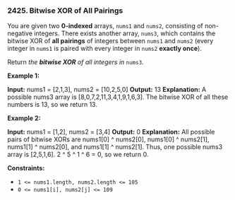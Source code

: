 ### 2425\. Bitwise XOR of All Pairings

You are given two **0-indexed** arrays, `nums1` and `nums2`, consisting of non-negative integers. There exists another array, `nums3`, which contains the bitwise XOR of **all pairings** of integers between `nums1` and `nums2` (every integer in `nums1` is paired with every integer in `nums2` **exactly once**).

Return _the **bitwise XOR** of all integers in_ `nums3`.

**Example 1:**

**Input:** nums1 = \[2,1,3\], nums2 = \[10,2,5,0\]
**Output:** 13
**Explanation:**
A possible nums3 array is \[8,0,7,2,11,3,4,1,9,1,6,3\].
The bitwise XOR of all these numbers is 13, so we return 13.

**Example 2:**

**Input:** nums1 = \[1,2\], nums2 = \[3,4\]
**Output:** 0
**Explanation:**
All possible pairs of bitwise XORs are nums1\[0\] ^ nums2\[0\], nums1\[0\] ^ nums2\[1\], nums1\[1\] ^ nums2\[0\],
and nums1\[1\] ^ nums2\[1\].
Thus, one possible nums3 array is \[2,5,1,6\].
2 ^ 5 ^ 1 ^ 6 = 0, so we return 0.

**Constraints:**

*   `1 <= nums1.length, nums2.length <= 105`
*   `0 <= nums1[i], nums2[j] <= 109`
